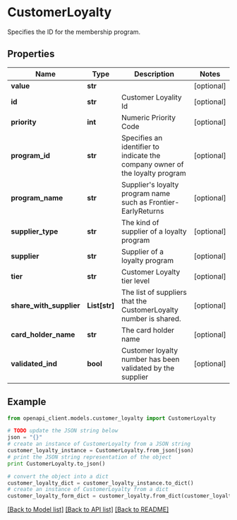 # CustomerLoyalty

Specifies the ID for the membership program.

## Properties
Name | Type | Description | Notes
------------ | ------------- | ------------- | -------------
**value** | **str** |  | [optional] 
**id** | **str** | Customer Loyality Id | [optional] 
**priority** | **int** | Numeric Priority Code | [optional] 
**program_id** | **str** | Specifies an identifier to indicate the company owner of the loyalty program | [optional] 
**program_name** | **str** | Supplier&#39;s loyalty program name such as Frontier-EarlyReturns | [optional] 
**supplier_type** | **str** | The kind of supplier of a loyalty program | [optional] 
**supplier** | **str** | Supplier of a loyalty program | [optional] 
**tier** | **str** | Customer Loyalty tier level | [optional] 
**share_with_supplier** | **List[str]** | The list of suppliers that the CustomerLoyalty number is shared. | [optional] 
**card_holder_name** | **str** | The card holder name | [optional] 
**validated_ind** | **bool** | Customer loyalty number has been validated by the supplier | [optional] 

## Example

```python
from openapi_client.models.customer_loyalty import CustomerLoyalty

# TODO update the JSON string below
json = "{}"
# create an instance of CustomerLoyalty from a JSON string
customer_loyalty_instance = CustomerLoyalty.from_json(json)
# print the JSON string representation of the object
print CustomerLoyalty.to_json()

# convert the object into a dict
customer_loyalty_dict = customer_loyalty_instance.to_dict()
# create an instance of CustomerLoyalty from a dict
customer_loyalty_form_dict = customer_loyalty.from_dict(customer_loyalty_dict)
```
[[Back to Model list]](../README.md#documentation-for-models) [[Back to API list]](../README.md#documentation-for-api-endpoints) [[Back to README]](../README.md)


